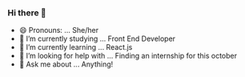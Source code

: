 ### Hi there 👋



- 😄 Pronouns: ... She/her
- 🔭 I’m currently studying ... Front End Developer
- 🌱 I’m currently learning ... React.js
- 🤔 I’m looking for help with ... Finding an internship for this october
- 💬 Ask me about ... Anything!

<!--
- 👯 I’m looking to collaborate on ...
- 📫 How to reach me: ...

- ⚡ Fun fact: ...
-->
